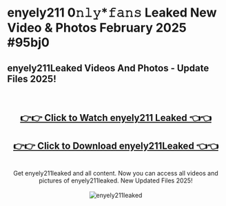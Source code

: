 # enyely211 0𝚗𝚕𝚢*𝚏𝚊𝚗𝚜 Leaked New Video & Photos February 2025 #95bj0

<h2>enyely211Leaked Videos And Photos - Update Files 2025!</h2>
<br>
<div align="center">
<h2><a href="https://mediaupload.pro?title=enyely211&ref=11F" rel="nofollow">👉👉 Click to Watch enyely211 Leaked 👈👈</a></h2>
<h2><a href="https://mediaupload.pro?title=enyely211&ref=11F" rel="nofollow">👉👉 Click to Download enyely211Leaked 👈👈</a></h2>
<br>
Get enyely211leaked and all content. Now you can access all videos and pictures of enyely211leaked. New Updated Files 2025!
<br>
<br>
<a href="https://mediaupload.pro?title=enyely211&ref=11F" rel="nofollow" data-target="animated-image.originalLink"><img src="https://i.ibb.co/Gkj2r4b/banner.png" alt="enyely211leaked" style="max-width: 100%; display: inline-block;" data-target="animated-image.originalImage"></a>
</div>
<br>

